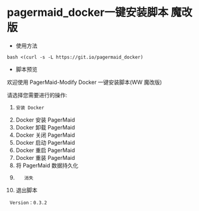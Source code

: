 # pagermaid_docker一键安装脚本 魔改版

* 使用方法

```
bash <(curl -s -L https://git.io/pagermaid_docker)
```

- 脚本预览

欢迎使用 PagerMaid-Modify Docker 一键安装脚本(WW 魔改版)

请选择您需要进行的操作:
  1)     安装 Docker
  2) Docker 安装 PagerMaid
  3) Docker 卸载 PagerMaid
  4) Docker 关闭 PagerMaid
  5) Docker 启动 PagerMaid
  6) Docker 重启 PagerMaid
  7) Docker 重装 PagerMaid
  8) 将 PagerMaid 数据持久化
  9)        消失
  10) 退出脚本

     Version：0.3.2
